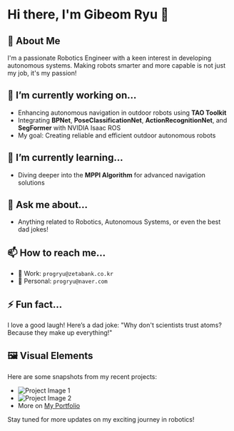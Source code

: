 # Hi there, I'm Gibeom Ryu 👋

## 🤖 About Me
I'm a passionate Robotics Engineer with a keen interest in developing autonomous systems. Making robots smarter and more capable is not just my job, it's my passion!

## 🔭 I’m currently working on...
- Enhancing autonomous navigation in outdoor robots using **TAO Toolkit**
- Integrating **BPNet**, **PoseClassificationNet**, **ActionRecognitionNet**, and **SegFormer** with NVIDIA Isaac ROS
- My goal: Creating reliable and efficient outdoor autonomous robots

## 🌱 I’m currently learning...
- Diving deeper into the **MPPI Algorithm** for advanced navigation solutions

## 💬 Ask me about...
- Anything related to Robotics, Autonomous Systems, or even the best dad jokes!

## 📫 How to reach me...
- 🏢 Work: `progryu@zetabank.co.kr`
- 📧 Personal: `progryu@naver.com`

## ⚡ Fun fact...
I love a good laugh! Here’s a dad joke: 
"Why don't scientists trust atoms? Because they make up everything!"

## 🖼️ Visual Elements
Here are some snapshots from my recent projects:
- ![Project Image 1](image-link-1)
- ![Project Image 2](image-link-2)
- More on [My Portfolio](portfolio-link)


Stay tuned for more updates on my exciting journey in robotics!

